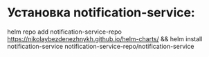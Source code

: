 # Установка notification-service:
helm repo add notification-service-repo https://nikolaybezdenezhnykh.github.io/helm-charts/ && helm install notification-service notification-service-repo/notification-service
